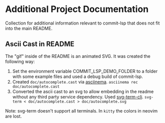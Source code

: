 # Additional Project Documentation

Collection for additional information relevant to commit-lsp that does not fit into the main README.

## Ascii Cast in README

The "gif" inside of the README is an animated SVG.
It was created the following way:

1. Set the environment variable COMMIT_LSP_DEMO_FOLDER to a folder with some example files and used
   a debug build of commit-lsp.
2. Created `doc/autocomplete.cast` via [asciinema](https://asciinema.org/).
   `asciinema rec doc/autocomplete.cast`
3. Converted the ascii cast to an svg to allow embedding in the readme without any third party
   service dependency. Used [svg-term-cli](https://github.com/marionebl/svg-term-cli).
   `svg-term < doc/autocomplete.cast > doc/autocomplete.svg`

Note: svg-term doesn't support all terminals. In `kitty` the colors in neovim are lost.

